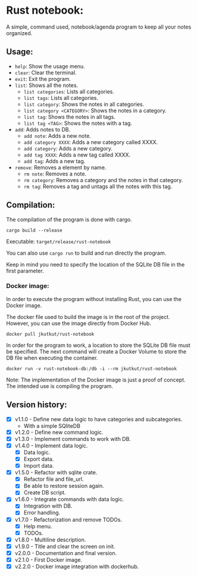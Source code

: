 # Rust notebook:

A simple, command used, notebook/agenda program to keep all your notes organized.

## Usage:
- ```help```: Show the usage menu.
- ```clear```: Clear the terminal.
- ```exit```: Exit the program.
- ```list```: Shows all the notes.
	- ```list categories```: Lists all categories.
	- ```list tags```: Lists all categories.
	- ```list category```: Shows the notes in all categories.
	- ```list category <CATEGORY>```: Shows the notes in a category.
	- ```list tag```: Shows the notes in all tags.
	- ```list tag <TAG>```: Shows the notes with a tag.
- ```add```: Adds notes to DB.
	- ```add note```: Adds a new note.
	- ```add category XXXX```: Adds a new category called XXXX.
	- ```add category```: Adds a new category.
	- ```add tag XXXX```: Adds a new tag called XXXX.
	- ```add tag```: Adds a new tag.
- ```remove```: Removes a element by name.
	- ```rm note```: Removes a note.
	- ```rm category```: Removes a category and the notes in that category.
	- ```rm tag```: Removes a tag and untags all the notes with this tag.

## Compilation:

The compilation of the program is done with cargo.

```
cargo build --release
```

Executable: ```target/release/rust-notebook```

You can also use ```cargo run``` to build and run directly the program.

Keep in mind you need to specify the location of the SQLite DB file in the first parameter.

### Docker image:
In order to execute the program without installing Rust, you can use the Docker image.

The docker file used to build the image is in the root of the project. However, you can use the image directly from Docker Hub.

```
docker pull jkutkut/rust-notebook
```

In order for the program to work, a location to store the SQLite DB file must be specified. The next command will create a Docker Volume to store the DB file when executing the container.

```
docker run -v rust-notebook-db:/db -i --rm jkutkut/rust-notebook
```

Note: The implementation of the Docker image is just a proof of concept. The intended use is compiling the program.


## Version history:
- [x] v1.1.0 - Define new data logic to have categories and subcategories.
	- With a simple SQliteDB
- [x] v1.2.0 - Define new command logic.
- [x] v1.3.0 - Implement commands to work with DB.
- [x] v1.4.0 - Implement data logic.
	- [x] Data logic.
	- [x] Export data.
	- [x] Import data.
- [x] v1.5.0 - Refactor with sqlite crate.
	- [x] Refactor file and file_url.
	- [x] Be able to restore session again.
	- [x] Create DB script.
- [x] v1.6.0 - Integrate commands with data logic.
	- [x] Integration with DB.
	- [x] Error handling.
- [x] v1.7.0 - Refactorization and remove TODOs.
	- [x] Help menu.
	- [x] TODOs.
- [x] v1.8.0 - Multiline description.
- [x] v1.9.0 - Title and clear the screen on init.
- [x] v2.0.0 - Documentation and final version.
- [x] v2.1.0 - First Docker image.
- [x] v2.2.0 - Docker image integration with dockerhub.
